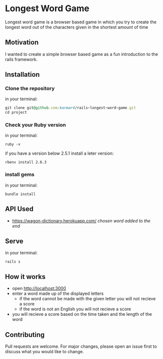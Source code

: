 # Longest Word Game

Longest word game is a browser based game in which you try to create the longest word out of the characters given in the shortest amount of time

## Motivation
I wanted to create a simple browser based game as a fun introduction to the rails framework.

## Installation

### Clone the repository
in your terminal:

```Ruby
git clone git@github.com:karmar4/rails-longest-word-game.git
cd project
```

### Check your Ruby version
in your terminal:

```
ruby -v
```

if you have a version below 2.5.1 install a leter version:

```
rbenv install 2.6.3
```

### install gems
in your terminal:
``` 
bundle install
```
## API Used
* https://wagon-dictionary.herokuapp.com/ 
*chosen word added to the end*


## Serve
in your terminal:
``` 
rails s
```

## How it works
* open [http://localhost:3000](http://localhost:3000/)
* enter a word made up of the displayed letters
  * if the word cannot be made with the given letter you will not recieve a score
  * if the word is not an English you will not recieve a score
* you will recieve a score based on the time taken and the length of the word



## Contributing
Pull requests are welcome. For major changes, please open an issue first to discuss what you would like to change.


